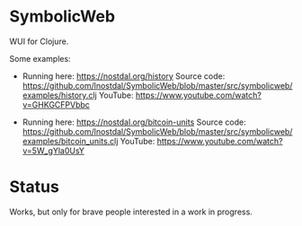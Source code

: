 SymbolicWeb
===========

WUI for Clojure.

Some examples:

  * Running here: https://nostdal.org/history
    Source code: https://github.com/lnostdal/SymbolicWeb/blob/master/src/symbolicweb/examples/history.clj
    YouTube: https://www.youtube.com/watch?v=GHKGCFPVbbc
    
    
  * Running here: https://nostdal.org/bitcoin-units
    Source code: https://github.com/lnostdal/SymbolicWeb/blob/master/src/symbolicweb/examples/bitcoin_units.clj
    YouTube: https://www.youtube.com/watch?v=5W_gYla0UsY
    



Status
======

Works, but only for brave people interested in a work in progress.
